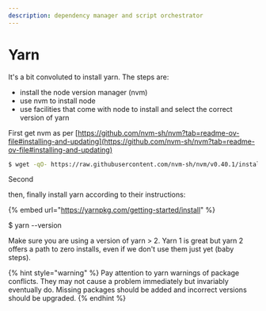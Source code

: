 ```yaml
---
description: dependency manager and script orchestrator
---
```


# Yarn

It's a bit convoluted to install yarn. The steps are:

* install the node version manager (nvm)
* use nvm to install node
* use facilities that come with node to install and select the correct version of yarn

First get nvm as per [https://github.com/nvm-sh/nvm?tab=readme-ov-file#installing-and-updating](https://github.com/nvm-sh/nvm?tab=readme-ov-file#installing-and-updating)

```bash
$ wget -qO- https://raw.githubusercontent.com/nvm-sh/nvm/v0.40.1/install.sh | bash
```

Second&#x20;

then, finally install yarn according to their instructions:

{% embed url="https://yarnpkg.com/getting-started/install" %}

$ yarn --version

Make sure you are using a version of yarn > 2. Yarn 1 is great but yarn 2 offers a path to zero installs, even if we don't use them just yet (baby steps).&#x20;

{% hint style="warning" %}
Pay attention to yarn warnings of package conflicts. They may not cause a problem immediately but  invariably eventually do. Missing packages should be added and incorrect versions should be upgraded.
{% endhint %}
